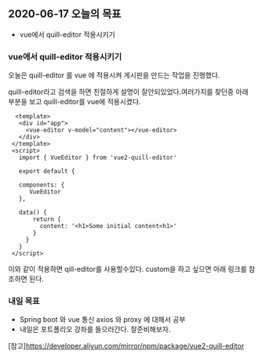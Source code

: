 ## 2020-06-17 오늘의 목표
- vue에서 quill-editor 적용시키기

### vue에서 quill-editor 적용시키기
오늘은 quill-editor 를 vue 에 적용시켜 게시판을 만드는 작업을 진행했다.

quill-editor라고 검색을 하면 친절하게 설명이 잘안되있었다.여러가지를 찾던중 아래 부분을 보고 quill-editor를 vue에 적용시켰다.

```
  <template>
   <div id="app">
     <vue-editor v-model="content"></vue-editor>
   </div>
 </template>
 <script>
   import { VueEditor } from 'vue2-quill-editor'

   export default {

   components: {
      VueEditor
   },

   data() {
       return {
         content: '<h1>Some initial content<h1>'  
       }
     }
   }
 </script>
```
이와 같이 적용하면 qill-editor를 사용할수있다. custom을 하고 싶으면 아래 링크를 참조하면 된다.

### 내일 목표
- Spring boot 와 vue 통신 axios 와 proxy 에 대해서 공부
- 내일은 포트폴리오 강좌를 들으러간다. 잘준비해보자. 

[참고]https://developer.aliyun.com/mirror/npm/package/vue2-quill-editor

